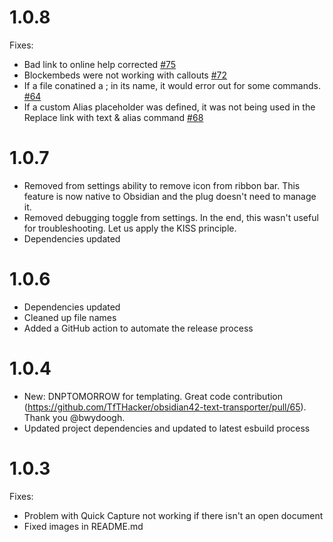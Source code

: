# 1.0.8

Fixes:

- Bad link to online help corrected [#75](https://github.com/TfTHacker/obsidian42-text-transporter/issues/75)
- Blockembeds were not working with callouts [#72](https://github.com/TfTHacker/obsidian42-text-transporter/issues/72)
- If a file conatined a ; in its name, it would error out for some commands. [#64](https://github.com/TfTHacker/obsidian42-text-transporter/issues/64)
- If a custom Alias placeholder was defined, it was not being used in the Replace link with text & alias command [#68](https://github.com/TfTHacker/obsidian42-text-transporter/issues/68)

# 1.0.7

- Removed from settings ability to remove icon from ribbon bar. This feature is now native to Obsidian and the plug doesn't need to manage it.
- Removed debugging toggle from settings. In the end, this wasn't useful for troubleshooting. Let us apply the KISS principle.
- Dependencies updated

# 1.0.6

- Dependencies updated
- Cleaned up file names
- Added a GitHub action to automate the release process

# 1.0.4

- New: DNPTOMORROW for templating. Great code contribution (https://github.com/TfTHacker/obsidian42-text-transporter/pull/65). Thank you @bwydoogh.
- Updated project dependencies and updated to latest esbuild process

# 1.0.3

Fixes:

- Problem with Quick Capture not working if there isn't an open document
- Fixed images in README.md
